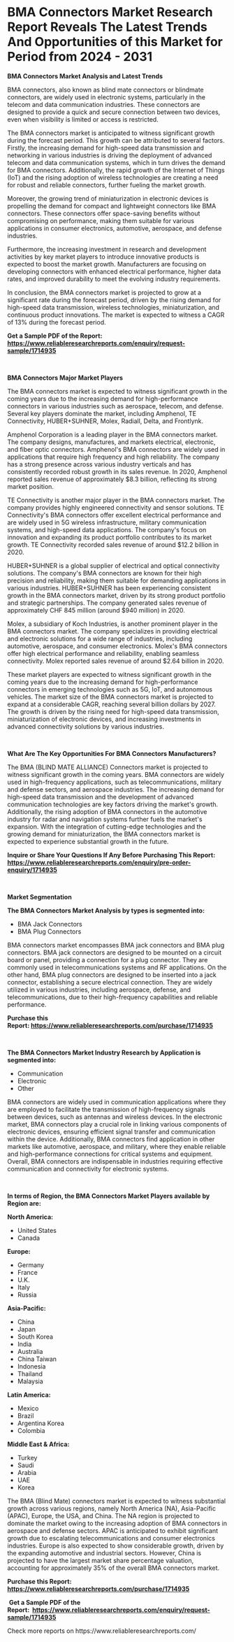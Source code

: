 <p><h1>BMA Connectors Market Research Report Reveals The Latest Trends And Opportunities of this Market for Period from 2024 - 2031</h1></p><p><strong>BMA Connectors Market Analysis and Latest Trends</strong></p>
<p><p>BMA connectors, also known as blind mate connectors or blindmate connectors, are widely used in electronic systems, particularly in the telecom and data communication industries. These connectors are designed to provide a quick and secure connection between two devices, even when visibility is limited or access is restricted.</p><p>The BMA connectors market is anticipated to witness significant growth during the forecast period. This growth can be attributed to several factors. Firstly, the increasing demand for high-speed data transmission and networking in various industries is driving the deployment of advanced telecom and data communication systems, which in turn drives the demand for BMA connectors. Additionally, the rapid growth of the Internet of Things (IoT) and the rising adoption of wireless technologies are creating a need for robust and reliable connectors, further fueling the market growth.</p><p>Moreover, the growing trend of miniaturization in electronic devices is propelling the demand for compact and lightweight connectors like BMA connectors. These connectors offer space-saving benefits without compromising on performance, making them suitable for various applications in consumer electronics, automotive, aerospace, and defense industries.</p><p>Furthermore, the increasing investment in research and development activities by key market players to introduce innovative products is expected to boost the market growth. Manufacturers are focusing on developing connectors with enhanced electrical performance, higher data rates, and improved durability to meet the evolving industry requirements.</p><p>In conclusion, the BMA connectors market is projected to grow at a significant rate during the forecast period, driven by the rising demand for high-speed data transmission, wireless technologies, miniaturization, and continuous product innovations. The market is expected to witness a CAGR of 13% during the forecast period.</p></p>
<p><strong>Get a Sample PDF of the Report:&nbsp; <a href="https://www.reliableresearchreports.com/enquiry/request-sample/1714935">https://www.reliableresearchreports.com/enquiry/request-sample/1714935</a></strong></p>
<p>&nbsp;</p>
<p><strong>BMA Connectors Major Market Players</strong></p>
<p><p>The BMA connectors market is expected to witness significant growth in the coming years due to the increasing demand for high-performance connectors in various industries such as aerospace, telecom, and defense. Several key players dominate the market, including Amphenol, TE Connectivity, HUBER+SUHNER, Molex, Radiall, Delta, and Frontlynk.</p><p>Amphenol Corporation is a leading player in the BMA connectors market. The company designs, manufactures, and markets electrical, electronic, and fiber optic connectors. Amphenol's BMA connectors are widely used in applications that require high frequency and high reliability. The company has a strong presence across various industry verticals and has consistently recorded robust growth in its sales revenue. In 2020, Amphenol reported sales revenue of approximately $8.3 billion, reflecting its strong market position.</p><p>TE Connectivity is another major player in the BMA connectors market. The company provides highly engineered connectivity and sensor solutions. TE Connectivity's BMA connectors offer excellent electrical performance and are widely used in 5G wireless infrastructure, military communication systems, and high-speed data applications. The company's focus on innovation and expanding its product portfolio contributes to its market growth. TE Connectivity recorded sales revenue of around $12.2 billion in 2020.</p><p>HUBER+SUHNER is a global supplier of electrical and optical connectivity solutions. The company's BMA connectors are known for their high precision and reliability, making them suitable for demanding applications in various industries. HUBER+SUHNER has been experiencing consistent growth in the BMA connectors market, driven by its strong product portfolio and strategic partnerships. The company generated sales revenue of approximately CHF 845 million (around $940 million) in 2020.</p><p>Molex, a subsidiary of Koch Industries, is another prominent player in the BMA connectors market. The company specializes in providing electrical and electronic solutions for a wide range of industries, including automotive, aerospace, and consumer electronics. Molex's BMA connectors offer high electrical performance and reliability, enabling seamless connectivity. Molex reported sales revenue of around $2.64 billion in 2020.</p><p>These market players are expected to witness significant growth in the coming years due to the increasing demand for high-performance connectors in emerging technologies such as 5G, IoT, and autonomous vehicles. The market size of the BMA connectors market is projected to expand at a considerable CAGR, reaching several billion dollars by 2027. The growth is driven by the rising need for high-speed data transmission, miniaturization of electronic devices, and increasing investments in advanced connectivity solutions by various industries.</p></p>
<p>&nbsp;</p>
<p><strong>What Are The Key Opportunities For BMA Connectors Manufacturers?</strong></p>
<p><p>The BMA (BLIND MATE ALLIANCE) Connectors market is projected to witness significant growth in the coming years. BMA connectors are widely used in high-frequency applications, such as telecommunications, military and defense sectors, and aerospace industries. The increasing demand for high-speed data transmission and the development of advanced communication technologies are key factors driving the market's growth. Additionally, the rising adoption of BMA connectors in the automotive industry for radar and navigation systems further fuels the market's expansion. With the integration of cutting-edge technologies and the growing demand for miniaturization, the BMA connectors market is expected to experience substantial growth in the future.</p></p>
<p><strong>Inquire or Share Your Questions If Any Before Purchasing This Report: <a href="https://www.reliableresearchreports.com/enquiry/pre-order-enquiry/1714935">https://www.reliableresearchreports.com/enquiry/pre-order-enquiry/1714935</a></strong></p>
<p>&nbsp;</p>
<p><strong>Market Segmentation</strong></p>
<p><strong>The BMA Connectors Market Analysis by types is segmented into:</strong></p>
<p><ul><li>BMA Jack Connectors</li><li>BMA Plug Connectors</li></ul></p>
<p><p>BMA connectors market encompasses BMA jack connectors and BMA plug connectors. BMA jack connectors are designed to be mounted on a circuit board or panel, providing a connection for a plug connector. They are commonly used in telecommunications systems and RF applications. On the other hand, BMA plug connectors are designed to be inserted into a jack connector, establishing a secure electrical connection. They are widely utilized in various industries, including aerospace, defense, and telecommunications, due to their high-frequency capabilities and reliable performance.</p></p>
<p><strong>Purchase this Report:&nbsp;<a href="https://www.reliableresearchreports.com/purchase/1714935">https://www.reliableresearchreports.com/purchase/1714935</a></strong></p>
<p>&nbsp;</p>
<p><strong>The BMA Connectors Market Industry Research by Application is segmented into:</strong></p>
<p><ul><li>Communication</li><li>Electronic</li><li>Other</li></ul></p>
<p><p>BMA connectors are widely used in communication applications where they are employed to facilitate the transmission of high-frequency signals between devices, such as antennas and wireless devices. In the electronic market, BMA connectors play a crucial role in linking various components of electronic devices, ensuring efficient signal transfer and communication within the device. Additionally, BMA connectors find application in other markets like automotive, aerospace, and military, where they enable reliable and high-performance connections for critical systems and equipment. Overall, BMA connectors are indispensable in industries requiring effective communication and connectivity for electronic systems.</p></p>
<p>&nbsp;</p>
<p><strong>In terms of Region, the BMA Connectors Market Players available by Region are:</strong></p>
<p>
    <p> <strong> North America: </strong>
        <ul>
            <li>United States</li>
            <li>Canada</li>
        </ul>
        </p> 
    <p> <strong> Europe: </strong>
        <ul>
            <li>Germany</li>
            <li>France</li>
            <li>U.K.</li>
            <li>Italy</li>
            <li>Russia</li>
        </ul>
        </p> 
    <p> <strong> Asia-Pacific: </strong>
        <ul>
            <li>China</li>
            <li>Japan</li>
            <li>South Korea</li>
            <li>India</li>
            <li>Australia</li>
            <li>China Taiwan</li>
            <li>Indonesia</li>
            <li>Thailand</li>
            <li>Malaysia</li>
        </ul>
        </p> 
    <p> <strong> Latin America: </strong>
        <ul>
            <li>Mexico</li>
            <li>Brazil</li>
            <li>Argentina Korea</li>
            <li>Colombia</li>
        </ul>
        </p> 
    <p> <strong> Middle East & Africa: </strong>
        <ul>
            <li>Turkey</li>
            <li>Saudi</li>
            <li>Arabia</li>
            <li>UAE</li>
            <li>Korea</li>
        </ul>
    </p>
    </p>
<p><p>The BMA (Blind Mate) connectors market is expected to witness substantial growth across various regions, namely North America (NA), Asia-Pacific (APAC), Europe, the USA, and China. The NA region is projected to dominate the market owing to the increasing adoption of BMA connectors in aerospace and defense sectors. APAC is anticipated to exhibit significant growth due to escalating telecommunications and consumer electronics industries. Europe is also expected to show considerable growth, driven by the expanding automotive and industrial sectors. However, China is projected to have the largest market share percentage valuation, accounting for approximately 35% of the overall BMA connectors market.</p></p>
<p><strong>Purchase this Report: <a href="https://www.reliableresearchreports.com/purchase/1714935">https://www.reliableresearchreports.com/purchase/1714935</a></strong></p>
<p>&nbsp;<strong>Get a Sample PDF of the Report:&nbsp;&nbsp;<a href="https://www.reliableresearchreports.com/enquiry/request-sample/1714935">https://www.reliableresearchreports.com/enquiry/request-sample/1714935</a></strong></p>
<p><strong></strong></p>
<p>Check more reports on https://www.reliableresearchreports.com/</p>